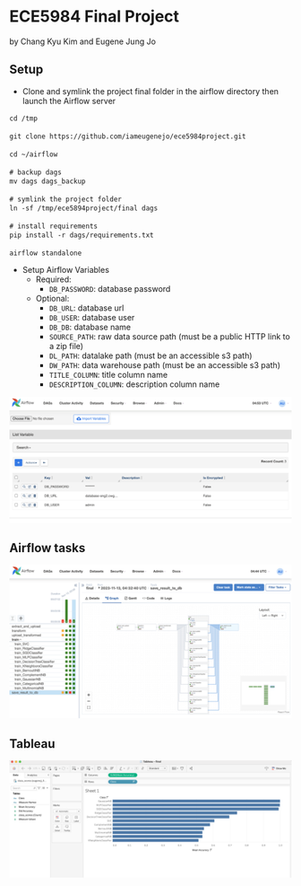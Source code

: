 # ECE5984 Final Project
by Chang Kyu Kim and Eugene Jung Jo

## Setup

* Clone and symlink the project final folder in the airflow directory then launch the Airflow server
```shell
cd /tmp

git clone https://github.com/iameugenejo/ece5984project.git

cd ~/airflow

# backup dags
mv dags dags_backup

# symlink the project folder
ln -sf /tmp/ece5894project/final dags

# install requirements
pip install -r dags/requirements.txt

airflow standalone
```

* Setup Airflow Variables
  * Required:
    * `DB_PASSWORD`: database password
  * Optional:
    * `DB_URL`: database url
    * `DB_USER`: database user
    * `DB_DB`: database name 
    * `SOURCE_PATH`: raw data source path (must be a public HTTP link to a zip file)
    * `DL_PATH`: datalake path (must be an accessible s3 path)
    * `DW_PATH`: data warehouse path (must be an accessible s3 path)
    * `TITLE_COLUMN`: title column name
    * `DESCRIPTION_COLUMN`: description column name

![airflow variable screenshot](airflow.variable.screenshot.png)

## Airflow tasks
![airflow screenshot](airflow.screenshot.png)

## Tableau
![tableau screenshot](tableau.screenshot.png)
